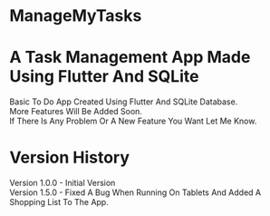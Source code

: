 # ManageMyTasks

A Task Management App Made Using Flutter And SQLite
=======
Basic To Do App Created Using Flutter And SQLite Database.<br />
More Features Will Be Added Soon.<br />
If There Is Any Problem Or A New Feature You Want Let Me Know.

Version History
=======
Version 1.0.0 - Initial Version <br />
Version 1.5.0 - Fixed A Bug When Running On Tablets And Added A Shopping List To The App.


